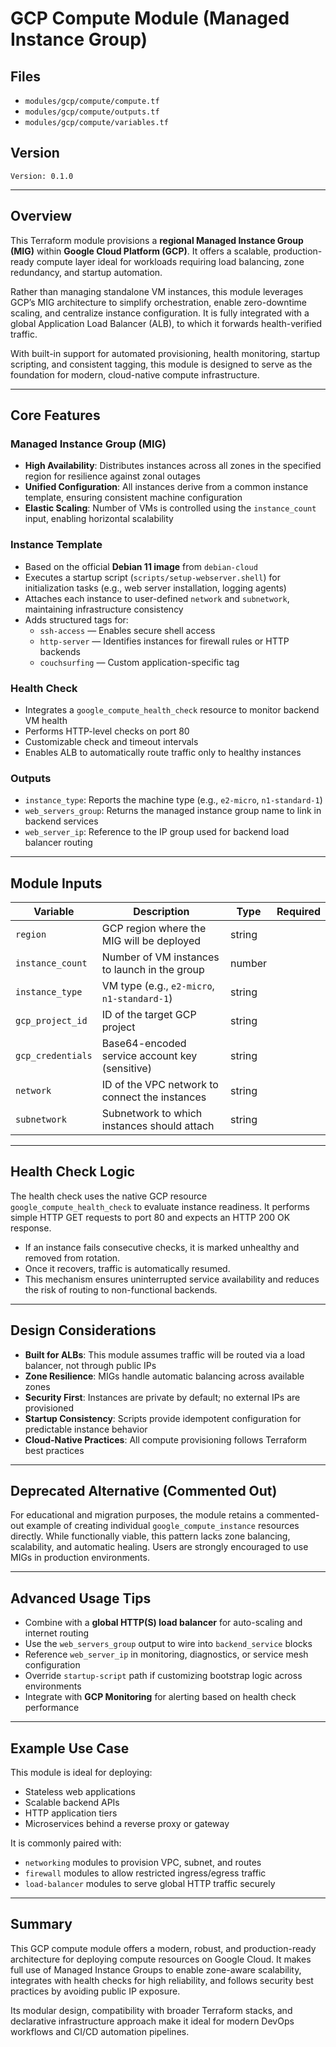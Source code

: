 # GCP Compute Module (Managed Instance Group)

## Files
- `modules/gcp/compute/compute.tf`
- `modules/gcp/compute/outputs.tf`
- `modules/gcp/compute/variables.tf`

## Version
`Version: 0.1.0`

---

## Overview
This Terraform module provisions a **regional Managed Instance Group (MIG)** within **Google Cloud Platform (GCP)**. It offers a scalable, production-ready compute layer ideal for workloads requiring load balancing, zone redundancy, and startup automation.

Rather than managing standalone VM instances, this module leverages GCP’s MIG architecture to simplify orchestration, enable zero-downtime scaling, and centralize instance configuration. It is fully integrated with a global Application Load Balancer (ALB), to which it forwards health-verified traffic.

With built-in support for automated provisioning, health monitoring, startup scripting, and consistent tagging, this module is designed to serve as the foundation for modern, cloud-native compute infrastructure.

---

## Core Features

### Managed Instance Group (MIG)
- **High Availability**: Distributes instances across all zones in the specified region for resilience against zonal outages
- **Unified Configuration**: All instances derive from a common instance template, ensuring consistent machine configuration
- **Elastic Scaling**: Number of VMs is controlled using the `instance_count` input, enabling horizontal scalability

### Instance Template
- Based on the official **Debian 11 image** from `debian-cloud`
- Executes a startup script (`scripts/setup-webserver.shell`) for initialization tasks (e.g., web server installation, logging agents)
- Attaches each instance to user-defined `network` and `subnetwork`, maintaining infrastructure consistency
- Adds structured tags for:
  - `ssh-access` — Enables secure shell access
  - `http-server` — Identifies instances for firewall rules or HTTP backends
  - `couchsurfing` — Custom application-specific tag

### Health Check
- Integrates a `google_compute_health_check` resource to monitor backend VM health
- Performs HTTP-level checks on port 80
- Customizable check and timeout intervals
- Enables ALB to automatically route traffic only to healthy instances

### Outputs
- `instance_type`: Reports the machine type (e.g., `e2-micro`, `n1-standard-1`)
- `web_servers_group`: Returns the managed instance group name to link in backend services
- `web_server_ip`: Reference to the IP group used for backend load balancer routing

---

## Module Inputs

| Variable           | Description                                                  | Type    | Required |
|--------------------|--------------------------------------------------------------|---------|----------|
| `region`           | GCP region where the MIG will be deployed                   | string  |       |
| `instance_count`   | Number of VM instances to launch in the group               | number  |       |
| `instance_type`    | VM type (e.g., `e2-micro`, `n1-standard-1`)                 | string  |       |
| `gcp_project_id`   | ID of the target GCP project                                | string  |       |
| `gcp_credentials`  | Base64-encoded service account key (sensitive)              | string  |       |
| `network`          | ID of the VPC network to connect the instances              | string  |       |
| `subnetwork`       | Subnetwork to which instances should attach                 | string  |       |

---

## Health Check Logic
The health check uses the native GCP resource `google_compute_health_check` to evaluate instance readiness. It performs simple HTTP GET requests to port 80 and expects an HTTP 200 OK response.

- If an instance fails consecutive checks, it is marked unhealthy and removed from rotation.
- Once it recovers, traffic is automatically resumed.
- This mechanism ensures uninterrupted service availability and reduces the risk of routing to non-functional backends.

---

## Design Considerations
- **Built for ALBs**: This module assumes traffic will be routed via a load balancer, not through public IPs
- **Zone Resilience**: MIGs handle automatic balancing across available zones
- **Security First**: Instances are private by default; no external IPs are provisioned
- **Startup Consistency**: Scripts provide idempotent configuration for predictable instance behavior
- **Cloud-Native Practices**: All compute provisioning follows Terraform best practices

---

## Deprecated Alternative (Commented Out)
For educational and migration purposes, the module retains a commented-out example of creating individual `google_compute_instance` resources directly. While functionally viable, this pattern lacks zone balancing, scalability, and automatic healing. Users are strongly encouraged to use MIGs in production environments.

---

## Advanced Usage Tips
- Combine with a **global HTTP(S) load balancer** for auto-scaling and internet routing
- Use the `web_servers_group` output to wire into `backend_service` blocks
- Reference `web_server_ip` in monitoring, diagnostics, or service mesh configuration
- Override `startup-script` path if customizing bootstrap logic across environments
- Integrate with **GCP Monitoring** for alerting based on health check performance

---

## Example Use Case
This module is ideal for deploying:
- Stateless web applications
- Scalable backend APIs
- HTTP application tiers
- Microservices behind a reverse proxy or gateway

It is commonly paired with:
- `networking` modules to provision VPC, subnet, and routes
- `firewall` modules to allow restricted ingress/egress traffic
- `load-balancer` modules to serve global HTTP traffic securely

---

## Summary
This GCP compute module offers a modern, robust, and production-ready architecture for deploying compute resources on Google Cloud. It makes full use of Managed Instance Groups to enable zone-aware scalability, integrates with health checks for high reliability, and follows security best practices by avoiding public IP exposure.

Its modular design, compatibility with broader Terraform stacks, and declarative infrastructure approach make it ideal for modern DevOps workflows and CI/CD automation pipelines.
